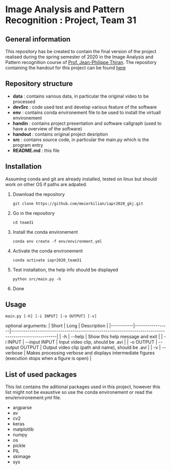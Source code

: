 # Image Analysis and Pattern Recognition : Project, Team 31

## General information
This repository has be created to contain the final version of the project realised during the spring semester of 2020 in the Image Analysis and Pattern recognition course of [Prof. Jean-Philippe Thiran][jpt]. The repository containing the handout for this project can be found [here][handout]

[jpt]: https://people.epfl.ch/115534
[handout]: https://github.com/LTS5/iapr-2020

## Repository structure
* **data** : contains various data, in particular the original video to be processed
* **devSrc** : code used test and develop various feature of the software
* **env** : contains conda environement file to be used to install the virtuall environement
* **handin** : contains project presentation and software callgraph (used to have a overview of the software)
* **handout** : contains original project desription
* **src** : contains source code, in particular the main.py which is the program entry
* **README.md** : this file

## Installation
Assuming conda and git are already installed, tested on linux but should work on other OS if paths are adpated.

1. Download the repository
	```
	git clone https://github.com/meierkilian/iapr2020_gkj.git
	```
2. Go in the repository
	```
	cd team31
	```
3. Install the conda environement
	```
	conda env create -f env/environment.yml
	```
4. Activate the conda environement 
	```
	conda activate iapr2020_team31
	```
5. Test installation, the help info should be displayed
	```
	python src/main.py -h
	```
6. Done


## Usage
```
main.py [-h] [-i INPUT] [-o OUTPUT] [-v]
```

optional arguments:
| Short     | Long            | Description                                                                                        |
|-----------|-----------------|----------------------------------------------------------------------------------------------------|
| -h        | --help          | Show this help message and exit                                                                    |
| -i INPUT  | --input INPUT   | Input video clip, should be .avi                                                                   |
| -o OUTPUT | --output OUTPUT | Output video clip (path and name), should be .avi                                                  |
| -v        | --verbose       | Makes processing verbose and displays intermediate figures (execution stops when a figure is open) |
## List of used packages
This list contains the aditional packages used in this project, however this list might not be exaustive so use the conda environement or read the env/environement.yml file.

* argparse
* av
* cv2
* keras
* matplotlib
* numpy
* os
* pickle
* PIL
* skimage
* sys
